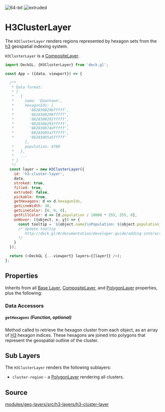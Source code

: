 <!-- INJECT:"PolygonLayerDemo" -->

<p class="badges">
  <img src="https://img.shields.io/badge/64--bit-support-blue.svg?style=flat-square" alt="64-bit" />
  <img src="https://img.shields.io/badge/extruded-yes-blue.svg?style=flat-square" alt="extruded" />
</p>

# H3ClusterLayer

The `H3ClusterLayer` renders regions represented by hexagon sets from the [h3](https://uber.github.io/h3/) geospatial indexing system.

`H3ClusterLayer` is a [CompositeLayer](/docs/api-reference/composite-layer.md).

```js
import DeckGL, {H3ClusterLayer} from 'deck.gl';

const App = ({data, viewport}) => {

  /**
   * Data format:
   * [
   *   {
   *     name: 'Downtown',
   *     hexagonIds: [
   *       '882830829bfffff',
   *       '8828308299fffff',
   *       '8828308291fffff',
   *       '8828308293fffff',
   *       '882830874dfffff',
   *       '88283095a7fffff',
   *       '88283095a5fffff'
         ],
   *     population: 4780
   *   },
   *   ...
   * ]
   */
  const layer = new H3ClusterLayer({
    id: 'h3-cluster-layer',
    data,
    stroked: true,
    filled: true,
    extruded: false,
    pickable: true,
    getHexagons: d => d.hexagonIds,
    getLineWidth: 30,
    getLineColor: [0, 0, 0],
    getFillColor: d => [d.population / 10000 * 255, 255, 0],
    onHover: ({object, x, y}) => {
      const tooltip = `${object.name}\nPopulation: ${object.population}`;
      /* Update tooltip
         http://deck.gl/#/documentation/developer-guide/adding-interactivity?section=example-display-a-tooltip-for-hovered-object
      */
    }
  });

  return (<DeckGL {...viewport} layers={[layer]} />);
};
```

## Properties

Inherits from all [Base Layer](/docs/api-reference/layer.md), [CompositeLayer](/docs/api-reference/composite-layer.md), and [PolygonLayer](/docs/api-reference/polygon-layer.md) properties, plus the following:

### Data Accessors

##### `getHexagons` (Function, optional)

Method called to retrieve the hexagon cluster from each object, as an array of [H3](https://uber.github.io/h3/) hexagon indices. These hexagons are joined into polygons that represent the geospatial outline of the cluster.


## Sub Layers

The `H3ClusterLayer` renders the following sublayers:

* `cluster-region` - a [PolygonLayer](/docs/layers/column-layer.md) rendering all clusters.


## Source

[modules/geo-layers/src/h3-layers/h3-cluster-layer](https://github.com/uber/deck.gl/tree/master/modules/geo-layers/src/h3-layers/h3-cluster-layer.js)

